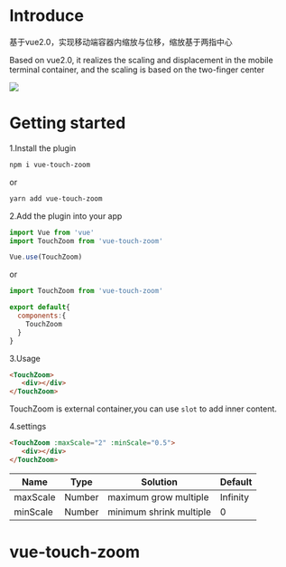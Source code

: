 # Introduce

基于vue2.0，实现移动端容器内缩放与位移，缩放基于两指中心

Based on vue2.0, it realizes the scaling and displacement in the mobile terminal container, and the scaling is based on the two-finger center



![](http://img.souche.com/f2e/036d5220df9a7c123f155a4bcd34f574.gif)

# Getting started

1.Install the plugin


```bash
npm i vue-touch-zoom
```

or

```bash
yarn add vue-touch-zoom
```



2.Add the plugin into your app

```js
import Vue from 'vue'
import TouchZoom from 'vue-touch-zoom'

Vue.use(TouchZoom)
```

or

```js
import TouchZoom from 'vue-touch-zoom'

export default{
  components:{
    TouchZoom
  }
}
```

3.Usage

```html
<TouchZoom>
   <div></div>
</TouchZoom>
```

TouchZoom is external container,you can use `slot` to add inner content.

4.settings

```html
<TouchZoom :maxScale="2" :minScale="0.5">
   <div></div>
</TouchZoom>
```

| Name     | Type   | Solution                | Default  |
| -------- | ------ | ----------------------- | -------- |
| maxScale | Number | maximum grow multiple   | Infinity |
| minScale | Number | minimum shrink multiple | 0        |

# vue-touch-zoom